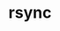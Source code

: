 ---
title: "rsync"
layout: cache
categories: [package, develop]
meta: {"compilers": ["gcc@11.4.0"], "num_specs": 12, "num_specs_by_stack": {"hep": 12, "root": 12}, "oss": ["ubuntu22.04"], "platforms": ["linux"], "stacks": ["hep", "root"], "targets": ["x86_64_v3"], "versions": ["3.4.1"]}
spec_details: [{"compiler": "gcc@11.4.0", "hash": "3mejrfwfsy7pwhqwsvy6kqvvox2vrjbo", "os": "ubuntu22.04", "platform": "linux", "size": "-", "stacks": ["hep", "root"], "target": "x86_64_v3", "variants": ["build_system=autotools"], "versions": ["3.4.1"]}, {"compiler": "gcc@11.4.0", "hash": "6hrmaa7ne2cbtsqtzqayvqggmn2tlhyg", "os": "ubuntu22.04", "platform": "linux", "size": "-", "stacks": ["hep", "root"], "target": "x86_64_v3", "variants": ["build_system=autotools"], "versions": ["3.4.1"]}, {"compiler": "gcc@11.4.0", "hash": "6mfxto66i7w5wbwhfsc2nw6lirbwecb4", "os": "ubuntu22.04", "platform": "linux", "size": "-", "stacks": ["hep", "root"], "target": "x86_64_v3", "variants": ["build_system=autotools"], "versions": ["3.4.1"]}, {"compiler": "gcc@11.4.0", "hash": "6tqoxzdacnv4ftmu5uj5tl2dhic33ag4", "os": "ubuntu22.04", "platform": "linux", "size": "-", "stacks": ["hep", "root"], "target": "x86_64_v3", "variants": ["build_system=autotools"], "versions": ["3.4.1"]}, {"compiler": "gcc@11.4.0", "hash": "f66ukid5kgjh2uwtp74o7jgo7klihoi6", "os": "ubuntu22.04", "platform": "linux", "size": "-", "stacks": ["hep", "root"], "target": "x86_64_v3", "variants": ["build_system=autotools"], "versions": ["3.4.1"]}, {"compiler": "gcc@11.4.0", "hash": "jtj6kgg3uwtxdnbgbw3gyakbwd57sgro", "os": "ubuntu22.04", "platform": "linux", "size": "-", "stacks": ["hep", "root"], "target": "x86_64_v3", "variants": ["build_system=autotools"], "versions": ["3.4.1"]}, {"compiler": "gcc@11.4.0", "hash": "jxwqhzffagkg7r4fymyhvh325fu7rapi", "os": "ubuntu22.04", "platform": "linux", "size": "-", "stacks": ["hep", "root"], "target": "x86_64_v3", "variants": ["build_system=autotools"], "versions": ["3.4.1"]}, {"compiler": "gcc@11.4.0", "hash": "k56bd5hpvxp64owg6o6e2jdwzu7w2z2e", "os": "ubuntu22.04", "platform": "linux", "size": "-", "stacks": ["hep", "root"], "target": "x86_64_v3", "variants": ["build_system=autotools"], "versions": ["3.4.1"]}, {"compiler": "gcc@11.4.0", "hash": "lpvry3zlthzc4duqvlxritmq6tihckfq", "os": "ubuntu22.04", "platform": "linux", "size": "-", "stacks": ["hep", "root"], "target": "x86_64_v3", "variants": ["build_system=autotools"], "versions": ["3.4.1"]}, {"compiler": "gcc@11.4.0", "hash": "rkhcgpl44dolqwsdvxcpgsn4oju6dlcx", "os": "ubuntu22.04", "platform": "linux", "size": "-", "stacks": ["hep", "root"], "target": "x86_64_v3", "variants": ["build_system=autotools"], "versions": ["3.4.1"]}, {"compiler": "gcc@11.4.0", "hash": "x6hvpfee55s4jfduwirbepoz2l7vvfph", "os": "ubuntu22.04", "platform": "linux", "size": "-", "stacks": ["hep", "root"], "target": "x86_64_v3", "variants": ["build_system=autotools"], "versions": ["3.4.1"]}, {"compiler": "gcc@11.4.0", "hash": "xtu2cin5lz7fuxdgouiw2lnrl7gamggc", "os": "ubuntu22.04", "platform": "linux", "size": "-", "stacks": ["hep", "root"], "target": "x86_64_v3", "variants": ["build_system=autotools"], "versions": ["3.4.1"]}]
---